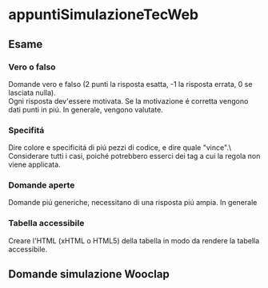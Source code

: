 # appuntiSimulazioneTecWeb
## Esame
### Vero o falso
Domande vero e falso (2 punti la risposta esatta, -1 la risposta errata, 0 se lasciata nulla).\
Ogni risposta dev'essere motivata. Se la motivazione é corretta vengono dati punti in piú. In generale, vengono valutate.
### Specifitá
Dire colore e specificitá di piú pezzi di codice, e dire quale "vince".\ Considerare tutti i casi, poiché potrebbero esserci dei tag a cui la regola non viene applicata.
### Domande aperte
Domande piú generiche, necessitano di una risposta piú ampia. In generale
### Tabella accessibile
Creare l'HTML (xHTML o HTML5) della tabella in modo da rendere la tabella accessibile.
## Domande simulazione Wooclap

